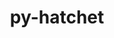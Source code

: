 ---
title: "py-hatchet"
layout: cache
categories: [package, develop]
meta: {"compilers": ["gcc@13.2.0", "gcc@7.5.0"], "num_specs": 81, "num_specs_by_stack": {"radiuss": 7, "root": 81}, "oss": ["ubuntu18.04", "ubuntu24.04"], "platforms": ["linux"], "stacks": ["radiuss", "root"], "targets": ["x86_64_v3"], "versions": ["1.4.0"]}
spec_details: [{"compiler": "gcc@7.5.0", "hash": "32n7tg46rxgfscm6ocfht23tgdyubeha", "os": "ubuntu18.04", "platform": "linux", "size": "-", "stacks": ["root"], "target": "x86_64_v3", "variants": ["build_system=python_pip"], "versions": ["1.4.0"]}, {"compiler": "gcc@13.2.0", "hash": "37zofojawec6dk2zfb4obowy6gwwdg2c", "os": "ubuntu24.04", "platform": "linux", "size": "-", "stacks": ["radiuss", "root"], "target": "x86_64_v3", "variants": ["build_system=python_pip"], "versions": ["1.4.0"]}, {"compiler": "gcc@7.5.0", "hash": "3pdr3taetsytuhpaoyh3dzodjrozcbw2", "os": "ubuntu18.04", "platform": "linux", "size": "-", "stacks": ["root"], "target": "x86_64_v3", "variants": ["build_system=python_pip"], "versions": ["1.4.0"]}, {"compiler": "gcc@7.5.0", "hash": "42yphdkzfwci4krdgvp3a5nz4eyaed5t", "os": "ubuntu18.04", "platform": "linux", "size": "-", "stacks": ["root"], "target": "x86_64_v3", "variants": ["build_system=python_pip"], "versions": ["1.4.0"]}, {"compiler": "gcc@7.5.0", "hash": "4e4qfbna6mgekgti4mt6swydid5p2ppu", "os": "ubuntu18.04", "platform": "linux", "size": "-", "stacks": ["root"], "target": "x86_64_v3", "variants": ["build_system=python_pip"], "versions": ["1.4.0"]}, {"compiler": "gcc@7.5.0", "hash": "4ixzcpfjuovx5mgegv2tv3aprqtn3ayp", "os": "ubuntu18.04", "platform": "linux", "size": "-", "stacks": ["root"], "target": "x86_64_v3", "variants": ["build_system=python_pip"], "versions": ["1.4.0"]}, {"compiler": "gcc@13.2.0", "hash": "5tgzqukt65mjzfhetr2jpwitn7ehaeqo", "os": "ubuntu24.04", "platform": "linux", "size": "-", "stacks": ["root"], "target": "x86_64_v3", "variants": ["build_system=python_pip"], "versions": ["1.4.0"]}, {"compiler": "gcc@7.5.0", "hash": "65xd7frveaq4ojfr2f7n5ymyilyab3fu", "os": "ubuntu18.04", "platform": "linux", "size": "-", "stacks": ["root"], "target": "x86_64_v3", "variants": ["build_system=python_pip"], "versions": ["1.4.0"]}, {"compiler": "gcc@7.5.0", "hash": "67khfu3k6a2wl7jo4uai7fzfhbzhyyvp", "os": "ubuntu18.04", "platform": "linux", "size": "-", "stacks": ["root"], "target": "x86_64_v3", "variants": ["build_system=python_pip"], "versions": ["1.4.0"]}, {"compiler": "gcc@7.5.0", "hash": "6gugcvnivsvlybftruw32noilvlep6oh", "os": "ubuntu18.04", "platform": "linux", "size": "-", "stacks": ["root"], "target": "x86_64_v3", "variants": ["build_system=python_pip"], "versions": ["1.4.0"]}, {"compiler": "gcc@7.5.0", "hash": "6nfhd4lgf5cnywmbkeciqwlgnirwzbug", "os": "ubuntu18.04", "platform": "linux", "size": "-", "stacks": ["root"], "target": "x86_64_v3", "variants": ["build_system=python_pip"], "versions": ["1.4.0"]}, {"compiler": "gcc@7.5.0", "hash": "6sgyyzmp2jvbzwxerf3dszopocbcafjv", "os": "ubuntu18.04", "platform": "linux", "size": "-", "stacks": ["root"], "target": "x86_64_v3", "variants": ["build_system=python_pip"], "versions": ["1.4.0"]}, {"compiler": "gcc@13.2.0", "hash": "6u6el7dixm7h2udhpnf3zzoglwdodfx7", "os": "ubuntu24.04", "platform": "linux", "size": "-", "stacks": ["radiuss", "root"], "target": "x86_64_v3", "variants": ["build_system=python_pip"], "versions": ["1.4.0"]}, {"compiler": "gcc@7.5.0", "hash": "73c5uy2cx5uxkdivpjcw6odu3zkii2mh", "os": "ubuntu18.04", "platform": "linux", "size": "-", "stacks": ["root"], "target": "x86_64_v3", "variants": ["build_system=python_pip"], "versions": ["1.4.0"]}, {"compiler": "gcc@7.5.0", "hash": "7alancmqlddwqmvhhp253yhblknwt2wy", "os": "ubuntu18.04", "platform": "linux", "size": "-", "stacks": ["root"], "target": "x86_64_v3", "variants": ["build_system=python_pip"], "versions": ["1.4.0"]}, {"compiler": "gcc@7.5.0", "hash": "7du4kmrv7dmqohf7lkuydmh4ksyklrzp", "os": "ubuntu18.04", "platform": "linux", "size": "-", "stacks": ["root"], "target": "x86_64_v3", "variants": ["build_system=python_pip"], "versions": ["1.4.0"]}, {"compiler": "gcc@13.2.0", "hash": "7fpjnmxmoevtm5jjyelnrufzktd33wtu", "os": "ubuntu24.04", "platform": "linux", "size": "-", "stacks": ["root"], "target": "x86_64_v3", "variants": ["build_system=python_pip"], "versions": ["1.4.0"]}, {"compiler": "gcc@7.5.0", "hash": "7orak4lb4357nnrwaecpyjeokhcdv5a6", "os": "ubuntu18.04", "platform": "linux", "size": "-", "stacks": ["root"], "target": "x86_64_v3", "variants": ["build_system=python_pip"], "versions": ["1.4.0"]}, {"compiler": "gcc@7.5.0", "hash": "7zc3fmdvhjlnetfj4g7bmoyplv4gyj25", "os": "ubuntu18.04", "platform": "linux", "size": "-", "stacks": ["root"], "target": "x86_64_v3", "variants": ["build_system=python_pip"], "versions": ["1.4.0"]}, {"compiler": "gcc@7.5.0", "hash": "af3goibzl7vie4vdapxh7ksnblilzokb", "os": "ubuntu18.04", "platform": "linux", "size": "-", "stacks": ["root"], "target": "x86_64_v3", "variants": ["build_system=python_pip"], "versions": ["1.4.0"]}, {"compiler": "gcc@13.2.0", "hash": "b2fkhbav6w7mjpvdr4deivzr66s4ylbc", "os": "ubuntu24.04", "platform": "linux", "size": "-", "stacks": ["root"], "target": "x86_64_v3", "variants": ["build_system=python_pip"], "versions": ["1.4.0"]}, {"compiler": "gcc@7.5.0", "hash": "bm35jgqhkva3dyow55e3ahq5ytz2j2gk", "os": "ubuntu18.04", "platform": "linux", "size": "-", "stacks": ["root"], "target": "x86_64_v3", "variants": ["build_system=python_pip"], "versions": ["1.4.0"]}, {"compiler": "gcc@13.2.0", "hash": "btfaaawet4ktvi5qmgmmxodlepzza74z", "os": "ubuntu24.04", "platform": "linux", "size": "-", "stacks": ["radiuss", "root"], "target": "x86_64_v3", "variants": ["build_system=python_pip"], "versions": ["1.4.0"]}, {"compiler": "gcc@13.2.0", "hash": "c7bulhhrp55tu7fc4fq6vkd2xla5kok4", "os": "ubuntu24.04", "platform": "linux", "size": "-", "stacks": ["root"], "target": "x86_64_v3", "variants": ["build_system=python_pip"], "versions": ["1.4.0"]}, {"compiler": "gcc@7.5.0", "hash": "co3gjchzaniwvzv5x3q4wphwbllxtkms", "os": "ubuntu18.04", "platform": "linux", "size": "-", "stacks": ["root"], "target": "x86_64_v3", "variants": ["build_system=python_pip"], "versions": ["1.4.0"]}, {"compiler": "gcc@13.2.0", "hash": "cvbnqm2bmnort5iscmaysigdtvcb6s7v", "os": "ubuntu24.04", "platform": "linux", "size": "-", "stacks": ["radiuss", "root"], "target": "x86_64_v3", "variants": ["build_system=python_pip"], "versions": ["1.4.0"]}, {"compiler": "gcc@13.2.0", "hash": "d2vbxtdbccey6zqozycd35fwd7eks7fz", "os": "ubuntu24.04", "platform": "linux", "size": "-", "stacks": ["root"], "target": "x86_64_v3", "variants": ["build_system=python_pip"], "versions": ["1.4.0"]}, {"compiler": "gcc@7.5.0", "hash": "e4arl4vsmegmckz2eetxjogihwvu2c4y", "os": "ubuntu18.04", "platform": "linux", "size": "-", "stacks": ["root"], "target": "x86_64_v3", "variants": ["build_system=python_pip"], "versions": ["1.4.0"]}, {"compiler": "gcc@13.2.0", "hash": "fh74yu4rgwof75szvfktim2256hzt3bk", "os": "ubuntu24.04", "platform": "linux", "size": "-", "stacks": ["root"], "target": "x86_64_v3", "variants": ["build_system=python_pip"], "versions": ["1.4.0"]}, {"compiler": "gcc@7.5.0", "hash": "g6vemc4vpezuixf4vrc7wepa5i4op6us", "os": "ubuntu18.04", "platform": "linux", "size": "-", "stacks": ["root"], "target": "x86_64_v3", "variants": ["build_system=python_pip"], "versions": ["1.4.0"]}, {"compiler": "gcc@13.2.0", "hash": "g7b24vxypfggouutmapvyqrg2lfddkxz", "os": "ubuntu24.04", "platform": "linux", "size": "-", "stacks": ["root"], "target": "x86_64_v3", "variants": ["build_system=python_pip"], "versions": ["1.4.0"]}, {"compiler": "gcc@13.2.0", "hash": "gjoztpccsir6gl5y23dxf4snfxvybphj", "os": "ubuntu24.04", "platform": "linux", "size": "-", "stacks": ["root"], "target": "x86_64_v3", "variants": ["build_system=python_pip"], "versions": ["1.4.0"]}, {"compiler": "gcc@7.5.0", "hash": "gp6tkdewfac33yuh3kdk4mi3j3cuxkra", "os": "ubuntu18.04", "platform": "linux", "size": "-", "stacks": ["root"], "target": "x86_64_v3", "variants": ["build_system=python_pip"], "versions": ["1.4.0"]}, {"compiler": "gcc@13.2.0", "hash": "gwcmnv2hf6q64c2g2glked3m6cbfpz64", "os": "ubuntu24.04", "platform": "linux", "size": "-", "stacks": ["radiuss", "root"], "target": "x86_64_v3", "variants": ["build_system=python_pip"], "versions": ["1.4.0"]}, {"compiler": "gcc@7.5.0", "hash": "h33p3nna4tdwjrkrvyjlavh5qeripg7w", "os": "ubuntu18.04", "platform": "linux", "size": "-", "stacks": ["root"], "target": "x86_64_v3", "variants": ["build_system=python_pip"], "versions": ["1.4.0"]}, {"compiler": "gcc@7.5.0", "hash": "hasmj4qgvccalrztg2gn4k5x36znwbe6", "os": "ubuntu18.04", "platform": "linux", "size": "-", "stacks": ["root"], "target": "x86_64_v3", "variants": ["build_system=python_pip"], "versions": ["1.4.0"]}, {"compiler": "gcc@13.2.0", "hash": "hpmg3weu6bbbr2dapfzfy5mtndockumd", "os": "ubuntu24.04", "platform": "linux", "size": "-", "stacks": ["root"], "target": "x86_64_v3", "variants": ["build_system=python_pip"], "versions": ["1.4.0"]}, {"compiler": "gcc@7.5.0", "hash": "if22m32emkpu47sdh7bvlzrqssdbgjnj", "os": "ubuntu18.04", "platform": "linux", "size": "-", "stacks": ["root"], "target": "x86_64_v3", "variants": ["build_system=python_pip"], "versions": ["1.4.0"]}, {"compiler": "gcc@13.2.0", "hash": "j4ozotahumyzxeo3xcj4jaacyfsf4jlk", "os": "ubuntu24.04", "platform": "linux", "size": "-", "stacks": ["root"], "target": "x86_64_v3", "variants": ["build_system=python_pip"], "versions": ["1.4.0"]}, {"compiler": "gcc@13.2.0", "hash": "jgdpgbipy5hcoutnq52or7j4i653peah", "os": "ubuntu24.04", "platform": "linux", "size": "-", "stacks": ["root"], "target": "x86_64_v3", "variants": ["build_system=python_pip"], "versions": ["1.4.0"]}, {"compiler": "gcc@7.5.0", "hash": "jvqsr7paqart524hgqfxb37bipcyd43q", "os": "ubuntu18.04", "platform": "linux", "size": "-", "stacks": ["root"], "target": "x86_64_v3", "variants": ["build_system=python_pip"], "versions": ["1.4.0"]}, {"compiler": "gcc@7.5.0", "hash": "jxm2omlqhr7xsbwgr3pd7ixhnc2zf6dr", "os": "ubuntu18.04", "platform": "linux", "size": "-", "stacks": ["root"], "target": "x86_64_v3", "variants": ["build_system=python_pip"], "versions": ["1.4.0"]}, {"compiler": "gcc@7.5.0", "hash": "kcz65vyqw6xizlfwm75d4vcprgv3qttf", "os": "ubuntu18.04", "platform": "linux", "size": "-", "stacks": ["root"], "target": "x86_64_v3", "variants": ["build_system=python_pip"], "versions": ["1.4.0"]}, {"compiler": "gcc@7.5.0", "hash": "km26xpyuezm6tovel3jy2nyxdmz6kmlw", "os": "ubuntu18.04", "platform": "linux", "size": "-", "stacks": ["root"], "target": "x86_64_v3", "variants": ["build_system=python_pip"], "versions": ["1.4.0"]}, {"compiler": "gcc@7.5.0", "hash": "kybhjme6tvhaspznstfa36viec4vpzxo", "os": "ubuntu18.04", "platform": "linux", "size": "-", "stacks": ["root"], "target": "x86_64_v3", "variants": ["build_system=python_pip"], "versions": ["1.4.0"]}, {"compiler": "gcc@7.5.0", "hash": "kyx6nzejuiysv3ofml5qrslbbv237urr", "os": "ubuntu18.04", "platform": "linux", "size": "-", "stacks": ["root"], "target": "x86_64_v3", "variants": ["build_system=python_pip"], "versions": ["1.4.0"]}, {"compiler": "gcc@7.5.0", "hash": "li4fslrbyz37ffjmms2pvisfwt6isawt", "os": "ubuntu18.04", "platform": "linux", "size": "-", "stacks": ["root"], "target": "x86_64_v3", "variants": ["build_system=python_pip"], "versions": ["1.4.0"]}, {"compiler": "gcc@13.2.0", "hash": "luvb32jyyyyuq2kg2xwifi4atba7cj5i", "os": "ubuntu24.04", "platform": "linux", "size": "-", "stacks": ["root"], "target": "x86_64_v3", "variants": ["build_system=python_pip"], "versions": ["1.4.0"]}, {"compiler": "gcc@7.5.0", "hash": "m26xnxjgsnd6xtd2hggfweczbpiqromq", "os": "ubuntu18.04", "platform": "linux", "size": "-", "stacks": ["root"], "target": "x86_64_v3", "variants": ["build_system=python_pip"], "versions": ["1.4.0"]}, {"compiler": "gcc@7.5.0", "hash": "m3o6jj3bcn7lnb6artcfawvvlxnjm7iv", "os": "ubuntu18.04", "platform": "linux", "size": "-", "stacks": ["root"], "target": "x86_64_v3", "variants": ["build_system=python_pip"], "versions": ["1.4.0"]}, {"compiler": "gcc@7.5.0", "hash": "m7zt5eyvda2kdxcc2wl33slmixt6qubc", "os": "ubuntu18.04", "platform": "linux", "size": "-", "stacks": ["root"], "target": "x86_64_v3", "variants": ["build_system=python_pip"], "versions": ["1.4.0"]}, {"compiler": "gcc@13.2.0", "hash": "mlnwkennomyt75abcjyobqu3njdq4wfl", "os": "ubuntu24.04", "platform": "linux", "size": "-", "stacks": ["radiuss", "root"], "target": "x86_64_v3", "variants": ["build_system=python_pip"], "versions": ["1.4.0"]}, {"compiler": "gcc@7.5.0", "hash": "natbnk5kknwzj4qxlb5bsjfyo4mmdeca", "os": "ubuntu18.04", "platform": "linux", "size": "-", "stacks": ["root"], "target": "x86_64_v3", "variants": ["build_system=python_pip"], "versions": ["1.4.0"]}, {"compiler": "gcc@13.2.0", "hash": "njn7bgy6iumm3mrcnewyzjwjgdm2moya", "os": "ubuntu24.04", "platform": "linux", "size": "-", "stacks": ["radiuss", "root"], "target": "x86_64_v3", "variants": ["build_system=python_pip"], "versions": ["1.4.0"]}, {"compiler": "gcc@7.5.0", "hash": "nlfvm3dp4gjl4xk2juxs6h6ecbcviwe6", "os": "ubuntu18.04", "platform": "linux", "size": "-", "stacks": ["root"], "target": "x86_64_v3", "variants": ["build_system=python_pip"], "versions": ["1.4.0"]}, {"compiler": "gcc@13.2.0", "hash": "nofcxsmlcidhm57t2riyo7y77ktmqect", "os": "ubuntu24.04", "platform": "linux", "size": "-", "stacks": ["root"], "target": "x86_64_v3", "variants": ["build_system=python_pip"], "versions": ["1.4.0"]}, {"compiler": "gcc@7.5.0", "hash": "nue3mqr2g7ww3pya3wjj4yr223sgxrem", "os": "ubuntu18.04", "platform": "linux", "size": "-", "stacks": ["root"], "target": "x86_64_v3", "variants": ["build_system=python_pip"], "versions": ["1.4.0"]}, {"compiler": "gcc@7.5.0", "hash": "odtmpgixh7x5anj52fhvx6lh4tez4gwk", "os": "ubuntu18.04", "platform": "linux", "size": "-", "stacks": ["root"], "target": "x86_64_v3", "variants": ["build_system=python_pip"], "versions": ["1.4.0"]}, {"compiler": "gcc@7.5.0", "hash": "pdol6xf2e77lwlantu32wjweveee2qoh", "os": "ubuntu18.04", "platform": "linux", "size": "-", "stacks": ["root"], "target": "x86_64_v3", "variants": ["build_system=python_pip"], "versions": ["1.4.0"]}, {"compiler": "gcc@7.5.0", "hash": "pl66cyg2l3hrumfwce5vjetsxaequqjo", "os": "ubuntu18.04", "platform": "linux", "size": "-", "stacks": ["root"], "target": "x86_64_v3", "variants": ["build_system=python_pip"], "versions": ["1.4.0"]}, {"compiler": "gcc@7.5.0", "hash": "r3wfnrb4j33p4e2odvktp7tpv5w3ni4d", "os": "ubuntu18.04", "platform": "linux", "size": "-", "stacks": ["root"], "target": "x86_64_v3", "variants": ["build_system=python_pip"], "versions": ["1.4.0"]}, {"compiler": "gcc@7.5.0", "hash": "rdgoxiece3dv53hyrekvuk4ydmnp3bpv", "os": "ubuntu18.04", "platform": "linux", "size": "-", "stacks": ["root"], "target": "x86_64_v3", "variants": ["build_system=python_pip"], "versions": ["1.4.0"]}, {"compiler": "gcc@7.5.0", "hash": "reslyfmgqn3bwvzgw3f6sb3qtm4nddyi", "os": "ubuntu18.04", "platform": "linux", "size": "-", "stacks": ["root"], "target": "x86_64_v3", "variants": ["build_system=python_pip"], "versions": ["1.4.0"]}, {"compiler": "gcc@7.5.0", "hash": "stzgtxxtod6zjtxfsiftta2hni5cgvck", "os": "ubuntu18.04", "platform": "linux", "size": "-", "stacks": ["root"], "target": "x86_64_v3", "variants": ["build_system=python_pip"], "versions": ["1.4.0"]}, {"compiler": "gcc@7.5.0", "hash": "t2vgyumsi737vm3yr3izeq6mz6nzjy6t", "os": "ubuntu18.04", "platform": "linux", "size": "-", "stacks": ["root"], "target": "x86_64_v3", "variants": ["build_system=python_pip"], "versions": ["1.4.0"]}, {"compiler": "gcc@7.5.0", "hash": "tcvh54xh3aphnkgxacrl5sch6zihjj43", "os": "ubuntu18.04", "platform": "linux", "size": "-", "stacks": ["root"], "target": "x86_64_v3", "variants": ["build_system=python_pip"], "versions": ["1.4.0"]}, {"compiler": "gcc@7.5.0", "hash": "tf66qkjn7mmkqm4apmut75ybkmawcovs", "os": "ubuntu18.04", "platform": "linux", "size": "-", "stacks": ["root"], "target": "x86_64_v3", "variants": ["build_system=python_pip"], "versions": ["1.4.0"]}, {"compiler": "gcc@7.5.0", "hash": "uebnmc4e7qxch36yjk4bqox4ttoa4y4d", "os": "ubuntu18.04", "platform": "linux", "size": "-", "stacks": ["root"], "target": "x86_64_v3", "variants": ["build_system=python_pip"], "versions": ["1.4.0"]}, {"compiler": "gcc@7.5.0", "hash": "v664ho4wbhuqdwts74v7cfqstf7jhqde", "os": "ubuntu18.04", "platform": "linux", "size": "-", "stacks": ["root"], "target": "x86_64_v3", "variants": ["build_system=python_pip"], "versions": ["1.4.0"]}, {"compiler": "gcc@13.2.0", "hash": "v6zjpepx6zmg2tcakuu555rjt2artf6q", "os": "ubuntu24.04", "platform": "linux", "size": "-", "stacks": ["root"], "target": "x86_64_v3", "variants": ["build_system=python_pip"], "versions": ["1.4.0"]}, {"compiler": "gcc@7.5.0", "hash": "v7o4kijrqqrg6otrmytfnnch2kxo7izx", "os": "ubuntu18.04", "platform": "linux", "size": "-", "stacks": ["root"], "target": "x86_64_v3", "variants": ["build_system=python_pip"], "versions": ["1.4.0"]}, {"compiler": "gcc@7.5.0", "hash": "vjq2shtjcfau6vnnix37pjvylcnrg2dd", "os": "ubuntu18.04", "platform": "linux", "size": "-", "stacks": ["root"], "target": "x86_64_v3", "variants": ["build_system=python_pip"], "versions": ["1.4.0"]}, {"compiler": "gcc@7.5.0", "hash": "vvanyjlbtkxg6r7efvkppj2u225heyjf", "os": "ubuntu18.04", "platform": "linux", "size": "-", "stacks": ["root"], "target": "x86_64_v3", "variants": ["build_system=python_pip"], "versions": ["1.4.0"]}, {"compiler": "gcc@13.2.0", "hash": "w4qpvpghbbr24iyz2oueve3xidlkxgvo", "os": "ubuntu24.04", "platform": "linux", "size": "-", "stacks": ["root"], "target": "x86_64_v3", "variants": ["build_system=python_pip"], "versions": ["1.4.0"]}, {"compiler": "gcc@13.2.0", "hash": "wnujn7we757uexxjvnnnrp4r6cdw2wpj", "os": "ubuntu24.04", "platform": "linux", "size": "-", "stacks": ["root"], "target": "x86_64_v3", "variants": ["build_system=python_pip"], "versions": ["1.4.0"]}, {"compiler": "gcc@13.2.0", "hash": "xccmy5pgmnv4gf24njrw26cphtg54vhu", "os": "ubuntu24.04", "platform": "linux", "size": "-", "stacks": ["root"], "target": "x86_64_v3", "variants": ["build_system=python_pip"], "versions": ["1.4.0"]}, {"compiler": "gcc@7.5.0", "hash": "xyx6n2etn3qtoscvr6j4naz4a3dhsirw", "os": "ubuntu18.04", "platform": "linux", "size": "-", "stacks": ["root"], "target": "x86_64_v3", "variants": ["build_system=python_pip"], "versions": ["1.4.0"]}, {"compiler": "gcc@7.5.0", "hash": "yr2oyupppf3zrh23p52xicg26npfbqcv", "os": "ubuntu18.04", "platform": "linux", "size": "-", "stacks": ["root"], "target": "x86_64_v3", "variants": ["build_system=python_pip"], "versions": ["1.4.0"]}, {"compiler": "gcc@7.5.0", "hash": "yyyvgbb44xykkluln6qeybjqsvh57qo4", "os": "ubuntu18.04", "platform": "linux", "size": "-", "stacks": ["root"], "target": "x86_64_v3", "variants": ["build_system=python_pip"], "versions": ["1.4.0"]}, {"compiler": "gcc@13.2.0", "hash": "z2zhtkxngw6lf6uwkdu3roqu7ms7g4fs", "os": "ubuntu24.04", "platform": "linux", "size": "-", "stacks": ["root"], "target": "x86_64_v3", "variants": ["build_system=python_pip"], "versions": ["1.4.0"]}, {"compiler": "gcc@7.5.0", "hash": "z5gvvk4dcymz4lcdr72aevksj7c3j4ep", "os": "ubuntu18.04", "platform": "linux", "size": "-", "stacks": ["root"], "target": "x86_64_v3", "variants": ["build_system=python_pip"], "versions": ["1.4.0"]}]
---